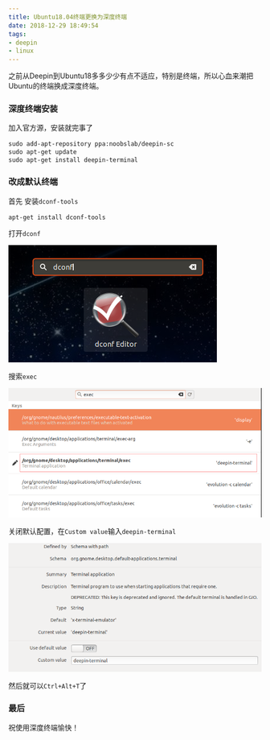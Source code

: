 ```yaml
---
title: Ubuntu18.04终端更换为深度终端
date: 2018-12-29 18:49:54
tags:
- deepin
- linux
---
```

之前从Deepin到Ubuntu18多多少少有点不适应，特别是终端，所以心血来潮把Ubuntu的终端换成深度终端。
<!-- more -->
### 深度终端安装
加入官方源，安装就完事了

    sudo add-apt-repository ppa:noobslab/deepin-sc
    sudo apt-get update
    sudo apt-get install deepin-terminal


### 改成默认终端

首先 安装`dconf-tools`

    apt-get install dconf-tools

打开`dconf`

![](/img/Change-Terminal/change_terminal_1.png)

搜索`exec`

![](/img/Change-Terminal/change_terminal_2.png)

关闭默认配置，在`Custom value`输入`deepin-terminal`

![](/img/Change-Terminal/change_terminal_3.png)

然后就可以`Ctrl+Alt+T`了

### 最后
祝使用深度终端愉快！